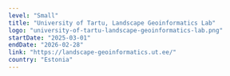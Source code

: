 ```yaml
---
level: "Small"
title: "University of Tartu, Landscape Geoinformatics Lab"
logo: "university-of-tartu-landscape-geoinformatics-lab.png"
startDate: "2025-03-01"
endDate: "2026-02-28"
link: "https://landscape-geoinformatics.ut.ee/"
country: "Estonia"
---
```


